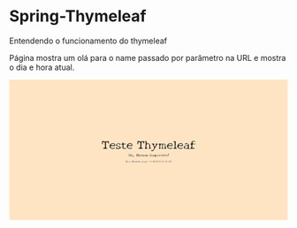 # Spring-Thymeleaf
Entendendo o funcionamento do thymeleaf

Página mostra um olá para o name passado por parâmetro na URL e mostra o dia e hora atual.

![Screenshot](testeThymeleaf.png)
